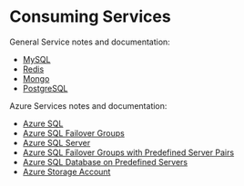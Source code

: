 # Consuming Services 

General Service notes and documentation:
- [MySQL](./mysql-plans-and-config.md)
- [Redis](./redis-plans-and-config.md)
- [Mongo](./mongo-plans-and-config.md)
- [PostgreSQL](./postgresql-plans-and-config.md)

Azure Services notes and documentation:
- [Azure SQL](./mssql-plans-and-config.md)
- [Azure SQL Failover Groups](./mssql-fog-plans-and-config.md)
- [Azure SQL Server](./mssql-server-plans-and-config.md)
- [Azure SQL Failover Groups with Predefined Server Pairs](./mssql-fog-config.md)
- [Azure SQL Database on Predefined Servers](./mssql-db-plans-and-config.md)
- [Azure Storage Account](./azure-storage-account-plans-and-config.md)

